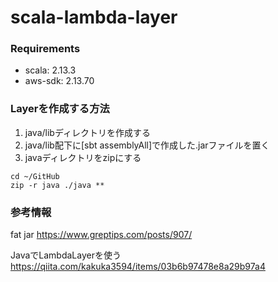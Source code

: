 # scala-lambda-layer

### Requirements
* scala: 2.13.3
* aws-sdk: 2.13.70

### Layerを作成する方法
1. java/libディレクトリを作成する
2. java/lib配下に[sbt assemblyAll]で作成した.jarファイルを置く
3. javaディレクトリをzipにする

```
cd ~/GitHub
zip -r java ./java **
```


### 参考情報
fat jar
https://www.greptips.com/posts/907/

JavaでLambdaLayerを使う
https://qiita.com/kakuka3594/items/03b6b97478e8a29b97a4
